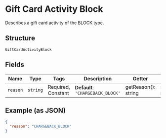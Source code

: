 
# Gift Card Activity Block

Describes a gift card activity of the BLOCK type.

## Structure

`GiftCardActivityBlock`

## Fields

| Name | Type | Tags | Description | Getter | Setter |
|  --- | --- | --- | --- | --- | --- |
| `reason` | `string` | Required, Constant | **Default**: `'CHARGEBACK_BLOCK'` | getReason(): string | setReason(string reason): void |

## Example (as JSON)

```json
{
  "reason": "CHARGEBACK_BLOCK"
}
```

